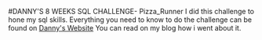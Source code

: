 #DANNY'S 8 WEEKS SQL CHALLENGE- Pizza_Runner
I did this challenge to hone my sql skills.
Everything you need to know to do the challenge can be found on [Danny's
Website](https://8weeksqlchallenge.com/case-study-2/)
You can read on my blog how i went about it.
